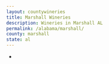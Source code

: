 ```yaml
---
layout: countywineries
title: Marshall Wineries
description: Wineries in Marshall AL
permalink: /alabama/marshall/
county: marshall
state: al
---
```

-
